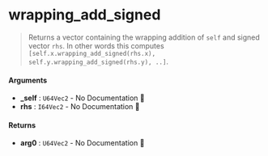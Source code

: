 # wrapping\_add\_signed

>  Returns a vector containing the wrapping addition of `self` and signed vector `rhs`.
>  In other words this computes `[self.x.wrapping_add_signed(rhs.x), self.y.wrapping_add_signed(rhs.y), ..]`.

#### Arguments

- **\_self** : `U64Vec2` \- No Documentation 🚧
- **rhs** : `I64Vec2` \- No Documentation 🚧

#### Returns

- **arg0** : `U64Vec2` \- No Documentation 🚧
